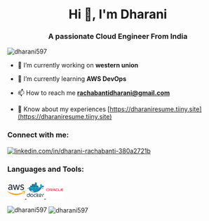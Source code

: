 <h1 align="center">Hi 👋, I'm Dharani</h1>
<h3 align="center">A passionate Cloud Engineer From India</h3>

<p align="left"> <img src="https://komarev.com/ghpvc/?username=dharani597&label=Profile%20views&color=0e75b6&style=flat" alt="dharani597" /> </p>

- 🔭 I’m currently working on **western union**

- 🌱 I’m currently learning **AWS DevOps**

- 📫 How to reach me **rachabantidharani@gmail.com**

- 📄 Know about my experiences [https://dharaniresume.tiiny.site](https://dharaniresume.tiiny.site)

<h3 align="left">Connect with me:</h3>
<p align="left">
<a href="https://linkedin.com/in/linkedin.com/in/dharani-rachabanti-380a2721b" target="blank"><img align="center" src="https://raw.githubusercontent.com/rahuldkjain/github-profile-readme-generator/master/src/images/icons/Social/linked-in-alt.svg" alt="linkedin.com/in/dharani-rachabanti-380a2721b" height="30" width="40" /></a>
</p>

<h3 align="left">Languages and Tools:</h3>
<p align="left"> <a href="https://aws.amazon.com" target="_blank" rel="noreferrer"> <img src="https://raw.githubusercontent.com/devicons/devicon/master/icons/amazonwebservices/amazonwebservices-original-wordmark.svg" alt="aws" width="40" height="40"/> </a> <a href="https://www.docker.com/" target="_blank" rel="noreferrer"> <img src="https://raw.githubusercontent.com/devicons/devicon/master/icons/docker/docker-original-wordmark.svg" alt="docker" width="40" height="40"/> </a> <a href="https://www.oracle.com/" target="_blank" rel="noreferrer"> <img src="https://raw.githubusercontent.com/devicons/devicon/master/icons/oracle/oracle-original.svg" alt="oracle" width="40" height="40"/> </a> </p>

<p><img align="left" src="https://github-readme-stats.vercel.app/api/top-langs?username=dharani597&show_icons=true&locale=en&layout=compact" alt="dharani597" /></p>

<p>&nbsp;<img align="center" src="https://github-readme-stats.vercel.app/api?username=dharani597&show_icons=true&locale=en" alt="dharani597" /></p>

